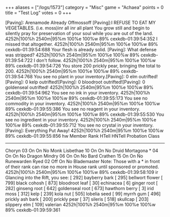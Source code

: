 +++
aliases = ["/logs/1573"]
category = "Misc"
game = "Achaea"
points = 0
title = "Test Log"
votes = 0
+++

[Paving]: Arenamode Already Offmossoff
[Paving]:I REFUSE TO EAT MY VEGETABLES. (i.e. moss)inr all
inr all plant
You grow still and begin to silently pray for preservation of your soul while you are out of the 
land.
4252h|100%h 2540m|95%m 100%e 100%w 89% cexkdb-01:39:54:352
I missed that altogether.
4252h|100%h 2540m|95%m 100%e 100%w 89% cexkdb-01:39:54:688
Your flesh is already solid.
[Paving]: What defense was stripped?
4252h|100%h 2540m|95%m 100%e 100%w 89% cexkdb-01:39:54:722
I don't follow.
4252h|100%h 2540m|95%m 100%e 100%w 89% cexkdb-01:39:54:726
You store 200 prickly pear, bringing the total to 200.
4252h|100%h 2540m|95%m 100%e 100%w 89% cexkdb-01:39:54:768
You see no plant in your inventory.[Paving]: 0 elm outrifted![Paving]: 0 kelp outrifted![Paving]: 0 
bloodroot outrifted![Paving]: 0 goldenseal outrifted!
4252h|100%h 2540m|95%m 100%e 100%w 89% cexkdb-01:39:54:962
You see no ink in your inventory.
4252h|100%h 2540m|95%m 100%e 100%w 89% cexkdb-01:39:55:173
You see no commodity in your inventory.
4252h|100%h 2540m|95%m 100%e 100%w 89% cexkdb-01:39:55:386
You see no reagent in your inventory.
4252h|100%h 2540m|95%m 100%e 100%w 89% cexkdb-01:39:55:530
You see no ingredient in your inventory.
4252h|100%h 2540m|95%m 100%e 100%w 89% cexkdb-01:39:55:712
You see no crystal in your inventory.
[Paving]: Everything Put Away!
4252h|100%h 2540m|95%m 100%e 100%w 89% cexkdb-01:39:55:856
hw
Member              Rank      HTell  HNTell  Probation      Class
------              ----      -----  ------  ---------      -----
Choryn                03         On      On         No      Monk
Lisbethae             10         On      On         No      Druid
Mortagona           * 04         On      On         No      Dragon
Mindry                06         On      On         No      Bard
Crathen               15         On      On         No      Runewarden
Ryed                  02        Off      On         No      Blademaster
Note: Those with a * in front of their rank can rise no more in House rank until sponsored or 
promoted.
4252h|100%h 2540m|95%m 100%e 100%w 89% cexkdb-01:39:58:109
ir
Glancing into the Rift, you see:
  [  292] bayberry bark      [  295] bellwort flower    [  799] black cohosh
  [  873] bloodroot leaf     [   30] echinacea          [    6] ginger root
  [  282] ginseng root       [  642] goldenseal root    [  673] hawthorn berry
  [    3] irid moss          [  312] kelp               [  239] kola nut
  [  505] lobelia seed       [   99] myrrh gum          [  496] prickly ash bark
  [  200] prickly pear       [   37] sileris            [  518] skullcap
  [  203] slippery elm       [  109] valerian
4252h|100%h 2540m|95%m 100%e 100%w 89% cexkdb-01:39:59:361